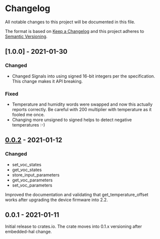 # Changelog

All notable changes to this project will be documented in this file.

The format is based on [Keep a Changelog](http://keepachangelog.com/en/1.0.0/)
and this project adheres to [Semantic Versioning](http://semver.org/spec/v2.0.0.html).

## [1.0.0] - 2021-01-30

### Changed

- Changed Signals into using signed 16-bit integers per the specification. This change makes it API breaking.

### Fixed

- Temperature and humidity words were swapped and now this actually reports correctly. Be careful with 200 multiplier with temperature as it fooled me once.
- Changing more unsigned to signed helps to detect negative temperatures :-)


## [0.0.2] - 2021-01-12

### Changed

- set_voc_states
- get_voc_states
- store_input_parameters
- get_voc_parameters
- set_voc_parameters

Improved the documentation and validating that get_temperature_offset works after upgrading
the device firmware into 2.2.


## 0.0.1 - 2021-01-11

Initial release to crates.io. The crate moves into 0.1.x versioning after embedded-hal change.

[0.0.2]: https://github.com/mjaakkol/svm40-rs/compare/v0.0.1...v0.0.2
